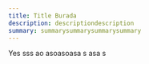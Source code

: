 ```yaml
---
title: Title Burada
description: descriptiondescription
summary: summarysummarysummarysummary
---
```


Yes sss ao asoasoasa s asa s
